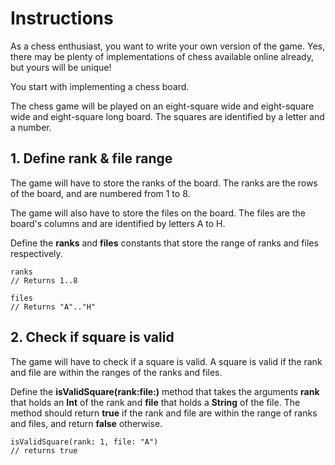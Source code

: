 #  Instructions

As a chess enthusiast, you want to write your own version of the game. Yes, there may be plenty of implementations of chess available online already, but yours will be unique!

You start with implementing a chess board.

The chess game will be played on an eight-square wide and eight-square wide and eight-square long board. The squares are identified by a letter and a number.

## 1. Define rank & file range

The game will have to store the ranks of the board. The ranks are the rows of the board, and are numbered from 1 to 8.

The game will also have to store the files on the board. The files are the board's columns and are identified by letters A to H.

Define the **ranks** and **files** constants that store the range of ranks and files respectively.

    ranks
    // Returns 1..8
    
    files 
    // Returns "A".."H"

## 2. Check if square is valid

The game will have to check if a square is valid. A square is valid if the rank and file are within the ranges of the ranks and files.

Define the **isValidSquare(rank:file:)** method that takes the arguments **rank** that holds an **Int** of the rank and **file** that holds a **String** of the file. The method should return **true** if the rank and file are within the range of ranks and files, and return **false** otherwise.

    isValidSquare(rank: 1, file: "A")
    // returns true

